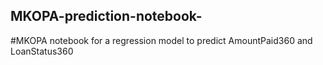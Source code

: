 ## MKOPA-prediction-notebook-
#MKOPA notebook for a regression model to predict AmountPaid360 and LoanStatus360
